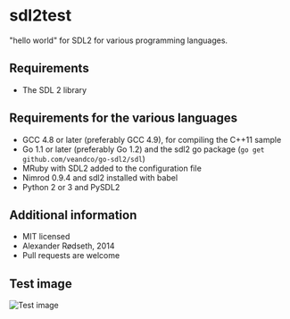 sdl2test
========

<!-- [![Build Status](https://travis-ci.org/xyproto/sdl2test.svg?branch=master)](https://travis-ci.org/xyproto/sdl2test) -->
<!-- [![Build Status](https://drone.io/github.com/xyproto/browserspeak/status.png)](https://drone.io/github.com/xyproto/browserspeak/latest) -->

"hello world" for SDL2 for various programming languages.

Requirements
------------

* The SDL 2 library

Requirements for the various languages
--------------------------------------
* GCC 4.8 or later (preferably GCC 4.9), for compiling the C++11 sample
* Go 1.1 or later (preferably Go 1.2) and the sdl2 go package (`go get github.com/veandco/go-sdl2/sdl`)
* MRuby with SDL2 added to the configuration file
* Nimrod 0.9.4 and sdl2 installed with babel
* Python 2 or 3 and PySDL2

Additional information
----------------------

* MIT licensed
* Alexander Rødseth, 2014
* Pull requests are welcome

Test image
----------

![Test image](https://raw.githubusercontent.com/xyproto/sdl2test/master/img/boxes.png "Test image")
